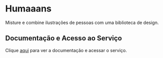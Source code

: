 # Humaaans

Misture e combine ilustrações de pessoas com uma biblioteca de design.

## Documentação e Acesso ao Serviço

Clique [aqui](https://www.humaaans.com) para ver a documentação e acessar o serviço.